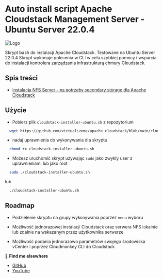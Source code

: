 # Auto install script Apache Cloudstack Management Server - Ubuntu Server 22.0.4

![Logo](https://github.com/virtualizeme/auto-install-script-cloudstack-management-srv/blob/main/small-scale-deployment.webp)

Skrypt bash do instalacji Apache Cloudstack. Testowane na Ubuntu Server 22.0.4
Skrypt wykonuje polecenia w CLI w celu szybkiej pomocy i wsparcia do instalacji kontrolera zarządzania infrastrukturą chmury Cloudstack.

## Spis treści
* [Instalacja NFS Server - na potrzeby secondary storage dla Apache Cloudstack](https://github.com/virtualizeme/auto-install-script-cloudstack-management-srv/blob/main/nfs-server-secondary-storage-install.md)

## Użycie

* Pobierz plik `cloudstack-installer-ubuntu.sh` z repozytorium

```bash
  wget https://github.com/virtualizeme/apache_cloudstack/blob/main/cloudstack-installer-ubuntu.sh
```

* nadaj uprawnienia do wykonywania dla skryptu

```bash
  chmod +x cloudstack-installer-ubuntu.sh

```


* Możesz uruchomić skrypt używając `sudo` jako zwykly user z uprawnieniami lub jako root

```bash
  sudo ./cloudstack-installer-ubuntu.sh
```
lub
```bash
  ./cloudstack-installer-ubuntu.sh
```
## Roadmap

- Podzielenie skryptu na grupy wykonywania poprzez `menu` wyboru

- Możliwość jednorazowej instalacji Cloudstack oraz serwera NFS lokalnie lub zdalnie na wskazanym przez użytkownika serwerze
- Możliwość podania jednorazowo parametrów swojego środowiska vCenter i poprzez Cloudmonkey CLI do Cloudstack 

🔗 **Find me elsewhere**
- [GitHub](https://github.com/virtualizeme)
- [YouTube](https://www.youtube.com/@virtualizeMe)
